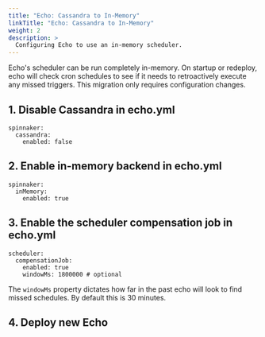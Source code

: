 ```yaml
---
title: "Echo: Cassandra to In-Memory"
linkTitle: "Echo: Cassandra to In-Memory"
weight: 2
description: >
  Configuring Echo to use an in-memory scheduler.
---
```



Echo's scheduler can be run completely in-memory. On startup or redeploy, echo will check cron schedules to see if it needs to retroactively execute any missed triggers. This migration only requires configuration changes.

## 1. Disable Cassandra in echo.yml

```
spinnaker:
  cassandra:
    enabled: false
```

## 2. Enable in-memory backend in echo.yml

```
spinnaker:
  inMemory:
    enabled: true
```

## 3. Enable the scheduler compensation job in echo.yml

```
scheduler:
  compensationJob:
    enabled: true
    windowMs: 1800000 # optional
```

The `windowMs` property dictates how far in the past echo will look to find missed schedules. By default this is 30 minutes.

## 4. Deploy new Echo
